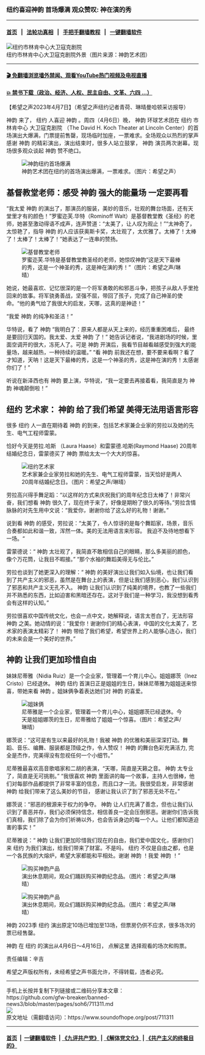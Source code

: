 ### 纽约喜迎神韵 首场爆满 观众赞叹: 神在演的秀
------------------------

#### [首页](https://github.com/gfw-breaker/banned-news3/blob/master/README.md) &nbsp;&nbsp;|&nbsp;&nbsp; [法轮功真相](https://github.com/begood0513/basic/blob/master/README.md)  &nbsp;&nbsp;|&nbsp;&nbsp; [手把手翻墙教程](https://github.com/gfw-breaker/guides/wiki)  &nbsp;&nbsp;|&nbsp;&nbsp; [一键翻墙软件](https://github.com/gfw-breaker/nogfw/blob/master/README.md)  



<div><img alt="纽约市林肯中心大卫寇克剧院" src="https://img.soundofhope.org/2023-04/f50c7035e532c49a0f6993d988e2e843-1680902935995.jpg"/>
<br/><figcaption class="caption">
 纽约市林肯中心大卫寇克剧院外景（图片来源：神韵艺术团）
</figcaption></div><hr/>

#### [ 🎬  免翻墙浏览墙外禁闻、观看YouTube热门视频及电视直播](https://github.com/gfw-breaker/HelloWorld)

#### [ 💥  禁书下载（政治、经济、人权、民主自由、文革、六四 ...）](https://github.com/gfw-breaker/books/blob/master/README.md)

<div><div class="Content__Wrapper sc-1bvya0-0 elmmKw article_body" data-checkusr="" itemprop="articleBody">
 <div id="post_place_1">
 </div>
 <p class="meta-top">
  <span class="meta">
   【希望之声2023年4月7日】（希望之声纽约记者青荷、琳晴曼哈顿采访报导）
  </span>
 </p>
 <p style="text-align:justify">
  <ok href="/term/16755">
   神韵
  </ok>
  来了，
  <ok href="/term/9591">
   纽约
  </ok>
  人喜迎
  <ok href="/term/16755">
   神韵
  </ok>
  。周四（4月6日）晚，
  <ok href="/term/16755">
   神韵
  </ok>
  环球艺术团在
  <ok href="/term/9591">
   纽约
  </ok>
  市
  <ok href="/term/132749">
   林肯中心
  </ok>
  <ok href="/term/707876">
   大卫寇克剧院
  </ok>
  （The David H. Koch Theater at Lincoln Center）的首场演出大爆满，门票提前售罄，现场临时加座，一票难求。全场观众以热烈的掌声感谢
  <ok href="/term/16755">
   神韵
  </ok>
  的精彩演出，演出结束时，很多人站立鼓掌，
  <ok href="/term/16755">
   神韵
  </ok>
  演员两次谢幕。现场很多观众谈起
  <ok href="/term/16755">
   神韵
  </ok>
  赞不绝口。
 </p>
 <figure class="OImage__StyledFigure-sc-1lfley0-0 jWYblU">
  <img alt="神韵纽约首场爆满" src="https://img.soundofhope.org/2023-04/1647813196136-1680901769375.jpg"/>
  <br/><figcaption>
   神韵艺术团在纽约的首场演出爆满，一票难求。（图片：希望之声）
  </figcaption>
 </figure>
 <h2>
  基督教堂老师：感受
  <ok href="/term/16755">
   神韵
  </ok>
  强大的能量场 一定要再看
 </h2>
 <p>
  “我太爱
  <ok href="/term/16755">
   神韵
  </ok>
  的演出了，那演员的服装，美妙的音乐，壮观的舞台场面，还有天堂里才有的颜色！”罗蜜迩芙.华特（Rominoff Walt）是基督教堂教《圣经》的老师，她甚至激动得语不成声，连声赞道：“太美了，让人叹为观止！”“太神奇了，太惊艳了，指导
  <ok href="/term/16755">
   神韵
  </ok>
  的人应该获奥斯卡奖，太壮观了，太优雅了。太棒了！太棒了！太棒了！太棒了！”她表达了一连串的赞扬。
 </p>
 <figure class="OImage__StyledFigure-sc-1lfley0-0 jWYblU">
  <img alt="基督教堂老师" src="https://img.soundofhope.org/2023-04/image3-1680901966743.jpg"/>
  <br/><figcaption>
   罗蜜迩芙.华特是基督教堂教圣经的老师，她惊叹神韵“这是天下最棒的秀，这是一个神圣的秀，这是神在演的秀！”（图片：希望之声/琳晴）
  </figcaption>
 </figure>
 <p>
  她说，她最喜欢、记忆很深的是一个将军勇敢的和邪恶斗争，把孩子从敌人手里抢回来的故事。将军骁勇善战，坚强不屈，带回了孩子，完成了自己神圣的使命。“他的勇气给了我很大的启发，天哪，这真的是神迹！”
 </p>
 <p>
  “我爱
  <ok href="/term/16755">
   神韵
  </ok>
  的纯净和圣洁！”
 </p>
 <p>
  华特说，看了
  <ok href="/term/16755">
   神韵
  </ok>
  “我明白了：原来人都是从天上来的，经历重重困难后， 最终是要回归天国的。我太爱、太爱
  <ok href="/term/16755">
   神韵
  </ok>
  了！” 她告诉记者说，“我进剧场的时候，里面空调开的很大，冻死人了。可是
  <ok href="/term/16755">
   神韵
  </ok>
  开演后，我看节目越看越感受到强大的能量场，越来越热，一种持续的温暖。” “看
  <ok href="/term/16755">
   神韵
  </ok>
  前我还在想，要不要来看啊？看了才知道，天呐！这是天下最棒的秀，这是一个神圣的秀，这是神在演的秀！太感谢你们了！”
 </p>
 <p>
  听说在新泽西也有
  <ok href="/term/16755">
   神韵
  </ok>
  要上演，华特说，“我一定要去再接着看，我简直是为
  <ok href="/term/16755">
   神韵
  </ok>
  神魂颠倒啦！”
 </p>
 <h2>
  <ok href="/term/9591">
   纽约
  </ok>
  艺术家：
  <ok href="/term/16755">
   神韵
  </ok>
  给了我们希望 美得无法用语言形容
 </h2>
 <p>
  很多
  <ok href="/term/9591">
   纽约
  </ok>
  人一直在期待着
  <ok href="/term/16755">
   神韵
  </ok>
  的到来，包括艺术家兼企业家的劳拉以及她的先生、电气工程师雷蒙。
 </p>
 <p>
  恰好今天是劳拉.哈斯 （Laura Haase）和雷蒙德.哈斯(Raymond Haase) 20周年结婚纪念日，雷蒙德买了
  <ok href="/term/16755">
   神韵
  </ok>
  票给太太一个大大的惊喜。
 </p>
 <figure class="OImage__StyledFigure-sc-1lfley0-0 jWYblU">
  <img alt="纽约艺术家" src="https://img.soundofhope.org/2023-04/image2-1680902094940.jpg"/>
  <br/><figcaption>
   艺术家兼企业家劳拉和她的先生、电气工程师雷蒙，当天恰好是两人20周年结婚纪念日。（图片：希望之声/琳晴）
  </figcaption>
 </figure>
 <p>
  劳拉高兴得手舞足蹈：“以这样的方式来庆祝我们的周年纪念日太棒了！非常兴奋，我们想看
  <ok href="/term/16755">
   神韵
  </ok>
  很久了，现在终于来了，好像是期盼了很久的等待。”劳拉含情脉脉的对先生用中文说：“我爱你，谢谢你给了这么好的礼物！谢谢。”
 </p>
 <p>
  说到看
  <ok href="/term/16755">
   神韵
  </ok>
  的感受，劳拉说：“太美了，令人惊讶的是每个舞蹈家，场景，音乐合奏都如此和谐一致，浑然一体。美的无法用语言来形容。 我迫不及待地想看下一场。“
 </p>
 <p>
  雷蒙德说：“
  <ok href="/term/16755">
   神韵
  </ok>
  太壮观了，我简直不敢相信自己的眼睛，那么多美丽的颜色，像个万花筒，让我目不暇接。” “那个水袖的舞蹈美得无与伦比。”
 </p>
 <p>
  劳拉也谈到了她更深入的理解：“
  <ok href="/term/16755">
   神韵
  </ok>
  的美好演出让我们如入仙境，也让我们看到了共产主义的邪恶，虽然是在舞台上的表演，但是让我们感到恶心，我们认识到了邪恶和共产主义无孔不入。
  <ok href="/term/16755">
   神韵
  </ok>
  让我们认识到了纯美的境界，也教了一些我们并不熟悉的东西，比如迫害和黑暗还存在。这对于我们是一种学习，我没想到看秀会有这样的认知。”
 </p>
 <p>
  劳拉很喜欢中国传统文化，也会一点中文，她解释说，语言太苍白了，无法形容
  <ok href="/term/16755">
   神韵
  </ok>
  之美。她动情的说：“我爱你！谢谢你们的精心表演，中国的文化太美了，艺术家的表演太精彩了！
  <ok href="/term/16755">
   神韵
  </ok>
  带给了我们希望，希望世界上的人能够心连心，我们的未来会是一个美好的世界。”
 </p>
 <h2>
  <ok href="/term/16755">
   神韵
  </ok>
  让我们更加珍惜自由
 </h2>
 <p>
  妹妹尼蒂雅（Nidia Ruiz）是一个企业家，管理着一个育儿中心。姐姐娜茨（Inez Cristo）已经退休。
  <ok href="/term/16755">
   神韵
  </ok>
  <ok href="/term/9591">
   纽约
  </ok>
  首演日正是姐姐的生日，妹妹尼蒂雅为姐姐送来惊喜，带她来看
  <ok href="/term/16755">
   神韵
  </ok>
  。姐妹俩争着表达她们对
  <ok href="/term/16755">
   神韵
  </ok>
  的喜爱。
 </p>
 <figure class="OImage__StyledFigure-sc-1lfley0-0 jWYblU">
  <img alt="姐妹俩" src="https://img.soundofhope.org/2023-04/image-1680902281624.jpg"/>
  <br/><figcaption>
   尼蒂雅是一个企业家，管理着一个育儿中心，姐姐娜茨已经退休。今天是姐姐娜茨的生日，尼蒂雅给了姐姐一个惊喜。（图片：希望之声/琳晴）
  </figcaption>
 </figure>
 <p>
  娜茨说：“这可是有生以来最好的礼物！我被
  <ok href="/term/16755">
   神韵
  </ok>
  的优雅和美丽深深打动。舞蹈、音乐、编舞、服装都是顶级之作，令人赞叹！
  <ok href="/term/16755">
   神韵
  </ok>
  的舞台色彩充满活力, 完全是杰作，完美得没有忽视任何一个小细节。”
 </p>
 <p>
  尼蒂雅最喜欢高音歌唱家和二胡的表演，“天哪，简直是天籁之音。
  <ok href="/term/16755">
   神韵
  </ok>
  太专业了，简直是无可挑剔。” “我很喜欢
  <ok href="/term/16755">
   神韵
  </ok>
  里面讲的每一个故事，主持人也很棒，他们对每部作品都提供了非常丰富的信息，而且口才一流。我很受启发，非常感谢
  <ok href="/term/16755">
   神韵
  </ok>
  给我们带来了这么美妙的节目， 感谢让我认识了到了邪恶无处不在。”
 </p>
 <p>
  娜茨说：“邪恶的根源来于权力的争夺。
  <ok href="/term/16755">
   神韵
  </ok>
  让人们充满了善念，但也让我们认识到了善恶并存，我们必须保持信念，相信善良一定会压倒邪恶。谢谢你们告诉我们真相，我们除了会为你们祈祷以外，也会告诉身边的每一个人。让他们都知道迫害的事实！”
 </p>
 <p>
  尼蒂雅说：“
  <ok href="/term/16755">
   神韵
  </ok>
  让我们更加珍惜我们现在的自由，我们爱中国文化，感谢你们来
  <ok href="/term/9591">
   纽约
  </ok>
  为我们演出，给我们带来了财富。不是吗，
  <ok href="/term/9591">
   纽约
  </ok>
  不仅是自由之都，也是一个各民族的大熔炉，希望大家都能和平相处。谢谢
  <ok href="/term/16755">
   神韵
  </ok>
  ！我爱
  <ok href="/term/16755">
   神韵
  </ok>
  ！”
 </p>
 <figure class="OImage__StyledFigure-sc-1lfley0-0 jWYblU">
  <img alt="购买神韵产品" src="https://img.soundofhope.org/2023-04/image5-1680902460241.jpg"/>
  <br/><figcaption>
   演出休息期间，观众们踊跃购买神韵纪念品。（图片：希望之声/琳晴）
  </figcaption>
 </figure>
 <figure class="OImage__StyledFigure-sc-1lfley0-0 jWYblU">
  <img alt="购买神韵产品" src="https://img.soundofhope.org/2023-04/image6-1680902563540.jpg"/>
  <br/><figcaption>
   演出休息期间，观众们踊跃购买神韵纪念品。（图片：希望之声/琳晴）
  </figcaption>
 </figure>
 <p>
  <ok href="/term/16755">
   神韵
  </ok>
  2023季
  <ok href="/term/9591">
   纽约
  </ok>
  演出原定10场已增加至13场，但票房仍供不应求，很多场次的票已经售罄。
 </p>
 <p>
  <ok href="/term/16755">
   神韵
  </ok>
  在
  <ok href="/term/9591">
   纽约
  </ok>
  的演出从4月6日～4月16日，
  <ok href="https://zh-cn.shenyun.com/?openSlide=1">
   点解这里
  </ok>
  选择观看的场次和购票。
 </p>
 <p class="meta-btm">
  责任编辑：辛吉
 </p>
 <p class="meta-btm">
  希望之声版权所有，未经希望之声书面允许，不得转载，违者必究。
 </p>
</div>
</div>
<hr/>
手机上长按并复制下列链接或二维码分享本文章：<br/>
https://github.com/gfw-breaker/banned-news3/blob/master/pages/soh6/711311.md <br/>
<a href='https://github.com/gfw-breaker/banned-news3/blob/master/pages/soh6/711311.md'><img src='https://github.com/gfw-breaker/banned-news3/blob/master/pages/soh6/711311.md.png'/></a> <br/>
原文地址（需翻墙访问）：https://www.soundofhope.org/post/711311


------------------------
#### [首页](https://github.com/gfw-breaker/banned-news3/blob/master/README.md) &nbsp;|&nbsp; [一键翻墙软件](https://github.com/gfw-breaker/nogfw/blob/master/README.md) &nbsp;| [《九评共产党》](https://github.com/gfw-breaker/9ping.md/blob/master/README.md#九评之一评共产党是什么) | [《解体党文化》](https://github.com/gfw-breaker/jtdwh.md/blob/master/README.md) | [《共产主义的终极目的》](https://github.com/gfw-breaker/gczydzjmd.md/blob/master/README.md)


<img src='http://gfw-breaker.win/banned-news3/pages/soh6/711311.md' width='0px' height='0px'/>